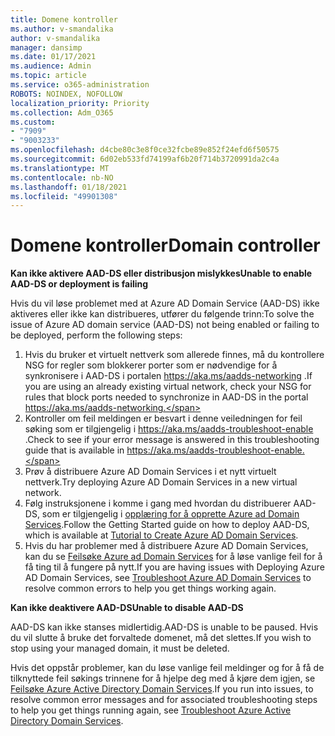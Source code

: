 ```yaml
---
title: Domene kontroller
ms.author: v-smandalika
author: v-smandalika
manager: dansimp
ms.date: 01/17/2021
ms.audience: Admin
ms.topic: article
ms.service: o365-administration
ROBOTS: NOINDEX, NOFOLLOW
localization_priority: Priority
ms.collection: Adm_O365
ms.custom:
- "7909"
- "9003233"
ms.openlocfilehash: d4cbe80c3e8f0ce32fcbe89e852f24efd6f50575
ms.sourcegitcommit: 6d02eb533fd74199af6b20f714b3720991da2c4a
ms.translationtype: MT
ms.contentlocale: nb-NO
ms.lasthandoff: 01/18/2021
ms.locfileid: "49901308"
---
```

# <a name="domain-controller"></a><span data-ttu-id="b3ea6-102">Domene kontroller</span><span class="sxs-lookup"><span data-stu-id="b3ea6-102">Domain controller</span></span>

<span data-ttu-id="b3ea6-103">**Kan ikke aktivere AAD-DS eller distribusjon mislykkes**</span><span class="sxs-lookup"><span data-stu-id="b3ea6-103">**Unable to enable AAD-DS or deployment is failing**</span></span>

<span data-ttu-id="b3ea6-104">Hvis du vil løse problemet med at Azure AD Domain Service (AAD-DS) ikke aktiveres eller ikke kan distribueres, utfører du følgende trinn:</span><span class="sxs-lookup"><span data-stu-id="b3ea6-104">To solve the issue of Azure AD domain service (AAD-DS) not being enabled or failing to be deployed, perform the following steps:</span></span>

1. <span data-ttu-id="b3ea6-105">Hvis du bruker et virtuelt nettverk som allerede finnes, må du kontrollere NSG for regler som blokkerer porter som er nødvendige for å synkronisere i AAD-DS i portalen https://aka.ms/aadds-networking .</span><span class="sxs-lookup"><span data-stu-id="b3ea6-105">If you are using an already existing virtual network, check your NSG for rules that block ports needed to synchronize in AAD-DS in the portal https://aka.ms/aadds-networking.</span></span>
2. <span data-ttu-id="b3ea6-106">Kontroller om feil meldingen er besvart i denne veiledningen for feil søking som er tilgjengelig i  https://aka.ms/aadds-troubleshoot-enable .</span><span class="sxs-lookup"><span data-stu-id="b3ea6-106">Check to see if your error message is answered in this troubleshooting guide that is available in  https://aka.ms/aadds-troubleshoot-enable.</span></span>
3. <span data-ttu-id="b3ea6-107">Prøv å distribuere Azure AD Domain Services i et nytt virtuelt nettverk.</span><span class="sxs-lookup"><span data-stu-id="b3ea6-107">Try deploying Azure AD Domain Services in a new virtual network.</span></span>
4. <span data-ttu-id="b3ea6-108">Følg instruksjonene i komme i gang med hvordan du distribuerer AAD-DS, som er tilgjengelig i [opplæring for å opprette Azure ad Domain Services](https://docs.microsoft.com/azure/active-directory-domain-services/tutorial-create-instance).</span><span class="sxs-lookup"><span data-stu-id="b3ea6-108">Follow the Getting Started guide on how to deploy AAD-DS, which is available at [Tutorial to Create Azure AD Domain Services](https://docs.microsoft.com/azure/active-directory-domain-services/tutorial-create-instance).</span></span>
5. <span data-ttu-id="b3ea6-109">Hvis du har problemer med å distribuere Azure AD Domain Services, kan du se [Feilsøke Azure ad Domain Services](https://docs.microsoft.com/azure/active-directory-domain-services/troubleshoot) for å løse vanlige feil for å få ting til å fungere på nytt.</span><span class="sxs-lookup"><span data-stu-id="b3ea6-109">If you are having issues with Deploying Azure AD Domain Services, see [Troubleshoot Azure AD Domain Services](https://docs.microsoft.com/azure/active-directory-domain-services/troubleshoot) to resolve common errors to help you get things working again.</span></span> 

<span data-ttu-id="b3ea6-110">**Kan ikke deaktivere AAD-DS**</span><span class="sxs-lookup"><span data-stu-id="b3ea6-110">**Unable to disable AAD-DS**</span></span>

<span data-ttu-id="b3ea6-111">AAD-DS kan ikke stanses midlertidig.</span><span class="sxs-lookup"><span data-stu-id="b3ea6-111">AAD-DS is unable to be paused.</span></span> <span data-ttu-id="b3ea6-112">Hvis du vil slutte å bruke det forvaltede domenet, må det slettes.</span><span class="sxs-lookup"><span data-stu-id="b3ea6-112">If you wish to stop using your managed domain, it must be deleted.</span></span>

<span data-ttu-id="b3ea6-113">Hvis det oppstår problemer, kan du løse vanlige feil meldinger og for å få de tilknyttede feil søkings trinnene for å hjelpe deg med å kjøre dem igjen, se [Feilsøke Azure Active Directory Domain Services](https://docs.microsoft.com/azure/active-directory-domain-services/troubleshoot).</span><span class="sxs-lookup"><span data-stu-id="b3ea6-113">If you run into issues, to resolve common error messages and for associated troubleshooting steps to help you get things running again, see [Troubleshoot Azure Active Directory Domain Services](https://docs.microsoft.com/azure/active-directory-domain-services/troubleshoot).</span></span>
